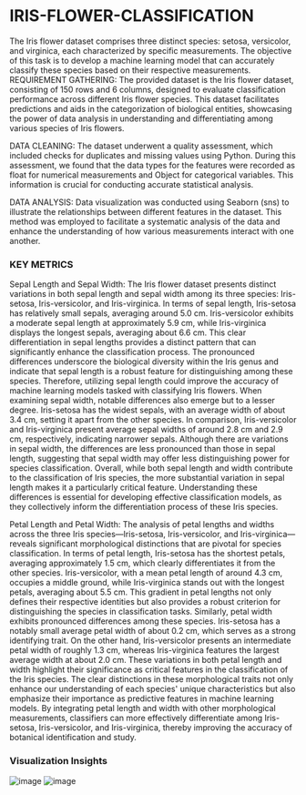 # IRIS-FLOWER-CLASSIFICATION
The Iris flower dataset comprises three distinct species: setosa, versicolor, and virginica, each characterized by specific measurements. The objective of this task is to develop a machine learning model that can accurately classify these species based on their respective measurements. 
REQUIREMENT GATHERING: The provided dataset is the Iris flower dataset, consisting of 150 rows and 6 columns, designed to evaluate classification performance across different Iris flower species. This dataset facilitates predictions and aids in the categorization of biological entities, showcasing the power of data analysis in understanding and differentiating among various species of Iris flowers.

DATA CLEANING: The dataset underwent a quality assessment, which included checks for duplicates and missing values using Python. During this assessment, we found that the data types for the features were recorded as float for numerical measurements and Object for categorical variables. This information is crucial for conducting accurate statistical analysis.

DATA ANALYSIS: Data visualization was conducted using Seaborn (sns) to illustrate the relationships between different features in the dataset. This method was employed to facilitate a systematic analysis of the data and enhance the understanding of how various measurements interact with one another.

### KEY METRICS
Sepal Length and Sepal Width: The Iris flower dataset presents distinct variations in both sepal length and sepal width among its three species: Iris-setosa, Iris-versicolor, and Iris-virginica. 
In terms of sepal length, Iris-setosa has relatively small sepals, averaging around 5.0 cm. Iris-versicolor exhibits a moderate sepal length at approximately 5.9 cm, while Iris-virginica displays the longest sepals, averaging about 6.6 cm. This clear differentiation in sepal lengths provides a distinct pattern that can significantly enhance the classification process. The pronounced differences underscore the biological diversity within the Iris genus and indicate that sepal length is a robust feature for distinguishing among these species. Therefore, utilizing sepal length could improve the accuracy of machine learning models tasked with classifying Iris flowers.
When examining sepal width, notable differences also emerge but to a lesser degree. Iris-setosa has the widest sepals, with an average width of about 3.4 cm, setting it apart from the other species. In comparison, Iris-versicolor and Iris-virginica present average sepal widths of around 2.8 cm and 2.9 cm, respectively, indicating narrower sepals. Although there are variations in sepal width, the differences are less pronounced than those in sepal length, suggesting that sepal width may offer less distinguishing power for species classification.
Overall, while both sepal length and width contribute to the classification of Iris species, the more substantial variation in sepal length makes it a particularly critical feature. Understanding these differences is essential for developing effective classification models, as they collectively inform the differentiation process of these Iris species.

Petal Length and Petal Width: The analysis of petal lengths and widths across the three Iris species—Iris-setosa, Iris-versicolor, and Iris-virginica—reveals significant morphological distinctions that are pivotal for species classification. 
In terms of petal length, Iris-setosa has the shortest petals, averaging approximately 1.5 cm, which clearly differentiates it from the other species. Iris-versicolor, with a mean petal length of around 4.3 cm, occupies a middle ground, while Iris-virginica stands out with the longest petals, averaging about 5.5 cm. This gradient in petal lengths not only defines their respective identities but also provides a robust criterion for distinguishing the species in classification tasks. Similarly, petal width exhibits pronounced differences among these species. Iris-setosa has a notably small average petal width of about 0.2 cm, which serves as a strong identifying trait. On the other hand, Iris-versicolor presents an intermediate petal width of roughly 1.3 cm, whereas Iris-virginica features the largest average width at about 2.0 cm. 
These variations in both petal length and width highlight their significance as critical features in the classification of the Iris species. The clear distinctions in these morphological traits not only enhance our understanding of each species' unique characteristics but also emphasize their importance as predictive features in machine learning models. By integrating petal length and width with other morphological measurements, classifiers can more effectively differentiate among Iris-setosa, Iris-versicolor, and Iris-virginica, thereby improving the accuracy of botanical identification and study.

### Visualization Insights
![image](https://github.com/user-attachments/assets/ac16f7f4-cf5e-4e33-8f5d-43b09e1a8728)
![image](https://github.com/user-attachments/assets/890c5f19-c6d5-4082-9ecd-e5f628926359)


